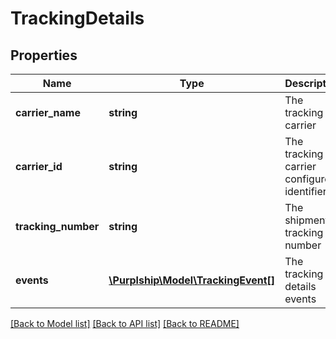 # TrackingDetails

## Properties
Name | Type | Description | Notes
------------ | ------------- | ------------- | -------------
**carrier_name** | **string** | The tracking carrier | 
**carrier_id** | **string** | The tracking carrier configured identifier | 
**tracking_number** | **string** | The shipment tracking number | 
**events** | [**\Purplship\Model\TrackingEvent[]**](TrackingEvent.md) | The tracking details events | [optional] 

[[Back to Model list]](../../README.md#documentation-for-models) [[Back to API list]](../../README.md#documentation-for-api-endpoints) [[Back to README]](../../README.md)


